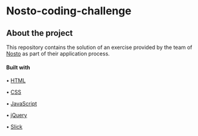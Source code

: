 # Nosto-coding-challenge

## About the project

This repository contains the solution of an exercise provided by the team of [Nosto](https://www.nosto.com/) as part of their application process.

#### Built with

• [HTML](https://developer.mozilla.org/en-US/docs/Web/HTML)

• [CSS](https://www.w3.org/Style/CSS/Overview.en.html)

• [JavaScript](https://developer.mozilla.org/en-US/docs/Web/JavaScript)

• [jQuery](https://jquery.com/)

• [Slick](https://kenwheeler.github.io/slick/)
